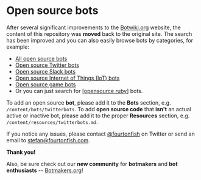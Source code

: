 # Open source bots

After several significant improvements to the [Botwiki.org](https://botwiki.org/) website, the content of this repository was **moved** back to the original site. The search has been improved and you can also easily browse bots by categories, for example:

- [All open source bots](https://botwiki.org/tag/opensource)
- [Open source Twitter bots](https://botwiki.org/tag/opensource+twitterbot)
- [Open source Slack bots](https://botwiki.org/tag/opensource+slackbot)
- [Open source Internet of Things (IoT) bots](https://botwiki.org/tag/opensource+iot)
- [Open source game bots](https://botwiki.org/tag/opensource+game)
- Or you can just search for [[opensource ruby]](https://botwiki.org/search?q=opensource+ruby) bots.

To add an open source **bot**, please add it to the **Bots** section, e.g. `/content/bots/twitterbots`. To add **open source code** that **isn't** an actual active or inactive bot, please add it to the proper **Resources** section, e.g. `/content/resources/twitterbots.md`.

If you notice any issues, please contact [@fourtonfish](https://twitter.com/fourtonfish) on Twitter or send an email to [stefan@fourtonfish.com](mailto:stefan@fourtonfish.com).

**Thank you!**

Also, be sure check out our **new community** for **botmakers** and **bot enthusiasts** -- [Botmakers.org](https://botmakers.org/)!